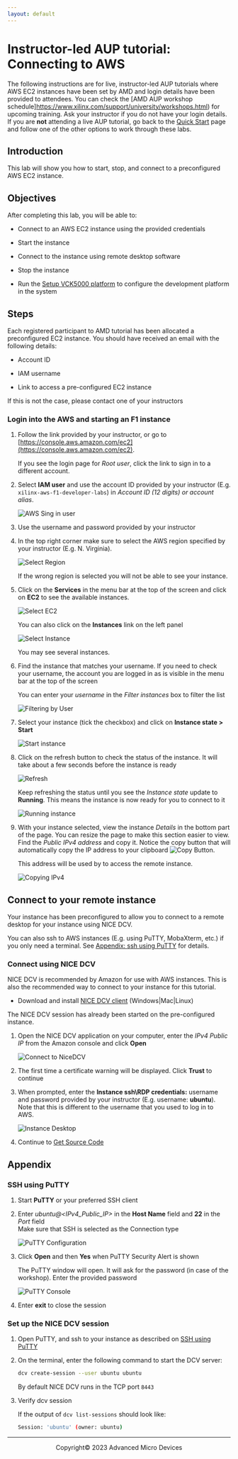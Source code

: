 ```yaml
---
layout: default
---
```


# Instructor-led AUP tutorial: Connecting to AWS

The following instructions are for live, instructor-led AUP tutorials where AWS EC2 instances have been set by AMD and login details have been provided to attendees. You can check the [AMD AUP workshop schedule]https://www.xilinx.com/support/university/workshops.html) for upcoming training. Ask your instructor if you do not have your login details. If you are **not** attending a live AUP tutorial, go back to the [Quick Start](README.md) page and follow one of the other options to work through these labs.

## Introduction

This lab will show you how to start, stop, and connect to a preconfigured AWS EC2 instance.

## Objectives

After completing this lab, you will be able to:

* Connect to an AWS EC2 instance using the provided credentials

* Start the instance

* Connect to the instance using remote desktop software

* Stop the instance

* Run the [Setup VCK5000 platform](#setup-vck5000-platform) to configure the development platform in the system

## Steps

Each registered participant to AMD tutorial has been allocated a preconfigured EC2 instance. You should have received an email with the following details:  

* Account ID

* IAM username

* Link to access a pre-configured EC2 instance

If this is not the case, please contact one of your instructors

### Login into the AWS and starting an F1 instance

1. Follow the link provided by your instructor, or go to [https://console.aws.amazon.com/ec2](https://console.aws.amazon.com/ec2).

    If you see the login page for *Root user*, click the link to sign in to a different account.

1. Select **IAM user** and use the account ID provided by your instructor (E.g. `xilinx-aws-f1-developer-labs`) in *Account ID (12 digits) or account alias*.

    ![AWS Sing in user](images/aws_connect/FigConnectingLab-1.png)

1. Use the username and password provided by your instructor

1. In the top right corner make sure to select the AWS region specified by your instructor (E.g. N. Virginia).

    ![Select Region](images/aws_connect/FigConnectingLab-3.png)

    If the wrong region is selected you will not be able to see your instance.

1. Click on the **Services** in the menu bar at the top of the screen and click on **EC2** to see the available instances.

    ![Select EC2](images/aws_connect/FigConnectingLab-4-2.png)

    You can also click on the **Instances** link on the left panel

    ![Select Instance](images/aws_connect/FigConnectingLab-5.png)

    You may see several instances.

1. Find the instance that matches your username. If you need to check your username, the account you are logged in as is visible in the menu bar at the top of the screen

    You can enter your *username* in the *Filter instances* box to filter the list

    ![Filtering by User](images/aws_connect/FigConnectingLab-6.png)

1. Select your instance (tick the checkbox) and click on **Instance state > Start**

    ![Start instance](images/aws_connect/FigConnectingLab-7.png)

1. Click on the refresh button to check the status of the instance. It will take about a few seconds before the instance is ready

    ![Refresh](./images/aws_connect/Fig-refresh.png)

    Keep refreshing the status until you see the *Instance state* update to **Running**. This means the instance is now ready for you to connect to it

    ![Running instance](./images/aws_connect/instance_running.png)

1. With your instance selected, view the instance *Details* in the bottom part of the page. You can resize the page to make this section easier to view. Find the *Public IPv4 address* and copy it. Notice the copy button that will automatically copy the IP address to your clipboard ![Copy Button](./images/aws_connect/copy_button.png).

    This address will be used by to access the remote instance.

    ![Copying IPv4](images/aws_connect/FigConnectingLab-9.png)

## Connect to your remote instance

Your instance has been preconfigured to allow you to connect to a remote desktop for your instance using NICE DCV.

You can also ssh to AWS instances (E.g. using PuTTY, MobaXterm, etc.) if you only need a terminal. See [Appendix: ssh using PuTTY](#ssh-using-putty) for details.

### Connect using NICE DCV

NICE DCV is recommended by Amazon for use with AWS instances. This is also the recommended way to connect to your instance for this tutorial.

* Download and install [NICE DCV client](https://download.nice-dcv.com) (Windows\|Mac\|Linux)

The NICE DCV session has already been started on the pre-configured instance.

1. Open the NICE DCV application on your computer, enter the *IPv4 Public IP* from the Amazon console and click **Open**

    ![Connect to NiceDCV](./images/aws_connect/nice_dcv.png)

1. The first time a certificate warning will be displayed. Click **Trust** to continue

1. When prompted, enter the **Instance ssh\RDP credentials:** username and password provided by your instructor  (E.g. username: **ubuntu**). Note that this is different to the username that you used to log in to AWS. 

    ![Instance Desktop](./images/aws_connect/nice_dcv_desktop.png)

1. Continue to [Get Source Code](setup_tools.md#get-source-code)

## Appendix

### SSH using PuTTY

1. Start **PuTTY** or your preferred SSH client

1. Enter *ubuntu@<IPv4\_Public\_IP>* in the **Host Name** field and **22** in the *Port* field  
    Make sure that SSH is selected as the Connection type

    ![PuTTY Configuration](images/aws_connect/FigConnectingLab-15.png)

1. Click **Open** and then **Yes** when PuTTY Security Alert is shown

    The PuTTY window will open. It will ask for the password (in case of the workshop). Enter the provided password

    ![PuTTY Console](images/aws_connect/FigConnectingLab-17.png)

1. Enter **exit** to close the session

### Set up the NICE DCV session

1. Open PuTTY, and ssh to your instance as described on [SSH using PuTTY](#ssh-using-putty)

1. On the terminal, enter the following command to start the DCV server:

   ```sh
   dcv create-session --user ubuntu ubuntu
   ```

   By default NICE DCV runs in the TCP port `8443`

1. Verify dcv session

   If the output of `dcv list-sessions` should look like:

   ```sh
   Session: 'ubuntu' (owner: ubuntu)
   ```

---------------------------------------
<p align="center">Copyright&copy; 2023 Advanced Micro Devices</p>
